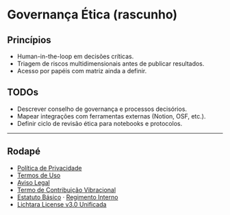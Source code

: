 # Governança Ética (rascunho)

## Princípios
- Human-in-the-loop em decisões críticas.
- Triagem de riscos multidimensionais antes de publicar resultados.
- Acesso por papéis com matriz ainda a definir.

## TODOs
- Descrever conselho de governança e processos decisórios.
- Mapear integrações com ferramentas externas (Notion, OSF, etc.).
- Definir ciclo de revisão ética para notebooks e protocolos.

---

## Rodapé
- [Política de Privacidade](./privacy-policy.md)
- [Termos de Uso](./terms-of-use.md)
- [Aviso Legal](./legal-disclaimer.md)
- [Termo de Contribuição Vibracional](./term-contribuicao-vibracional.md)
- [Estatuto Básico](./estatuto-basico.md) · [Regimento Interno](./regimento-interno.md)
- [Lichtara License v3.0 Unificada](../LICENSE)

